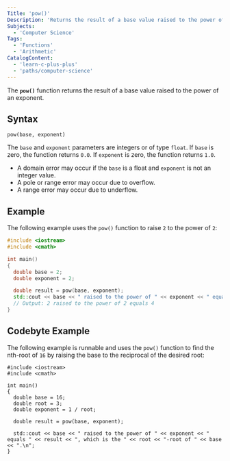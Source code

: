 ```yaml
---
Title: 'pow()'
Description: 'Returns the result of a base value raised to the power of an exponent.'
Subjects:
  - 'Computer Science'
Tags:
  - 'Functions'
  - 'Arithmetic'
CatalogContent:
  - 'learn-c-plus-plus'
  - 'paths/computer-science'
---
```


The **`pow()`** function returns the result of a base value raised to the power of an exponent.

## Syntax

```pseudo
pow(base, exponent)
```

The `base` and `exponent` parameters are integers or of type `float`. If `base` is zero, the function returns `0.0`. If `exponent` is zero, the function returns `1.0`.

- A domain error may occur if the `base` is a float and `exponent` is not an integer value.
- A pole or range error may occur due to overflow.
- A range error may occur due to underflow.

## Example

The following example uses the `pow()` function to raise `2` to the power of `2`:

```cpp
#include <iostream>
#include <cmath>

int main()
{
  double base = 2;
  double exponent = 2;

  double result = pow(base, exponent);
  std::cout << base << " raised to the power of " << exponent << " equals " << result << ".\n";
  // Output: 2 raised to the power of 2 equals 4
}
```

## Codebyte Example

The following example is runnable and uses the `pow()` function to find the nth-root of `16` by raising the base to the reciprocal of the desired root:

```codebyte/cpp
#include <iostream>
#include <cmath>

int main()
{
  double base = 16;
  double root = 3;
  double exponent = 1 / root;

  double result = pow(base, exponent);

  std::cout << base << " raised to the power of " << exponent << " equals " << result << ", which is the " << root << "-root of " << base << ".\n";
}
```
